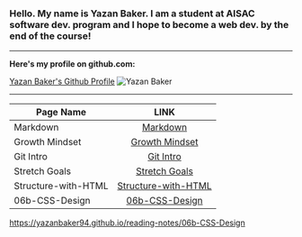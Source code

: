 
### Hello. My name is Yazan Baker. I am a student at AISAC software dev. program and I hope to become a web dev. by the end of the course!
---
__Here's my profile on github.com:__

[Yazan Baker's Github Profile](https://github.com/yazanbaker94) ![Yazan Baker](https://lh3.googleusercontent.com/x0UKNtJL_WaYipDFb237Qc7auhrCDEV1Qst00kSnmMWSuIyIS-u19i_LB4QmDdrgErN-zQ=s85)


---


| Page Name        | LINK       |
| ------------- |:-------------:|
| Markdown      | [Markdown](https://yazanbaker94.github.io/reading-notes/Markdown)|
| Growth Mindset     | [Growth Mindset](https://yazanbaker94.github.io/reading-notes/growth)|  
| Git Intro     | [Git Intro](https://yazanbaker94.github.io/reading-notes/gitintro)|  
| Stretch Goals     | [Stretch Goals](https://yazanbaker94.github.io/reading-notes/stretchinggoals)|  
| Structure-with-HTML     | [Structure-with-HTML](https://yazanbaker94.github.io/reading-notes/Structure-with-HTML)|  
| 06b-CSS-Design     | [06b-CSS-Design](https://yazanbaker94.github.io/reading-notes/06b-CSS-Design)|  



https://yazanbaker94.github.io/reading-notes/06b-CSS-Design
